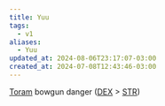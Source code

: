 ```yaml
---
title: Yuu
tags:
  - v1
aliases:
  - Yuu
updated_at: 2024-08-06T23:17:07-03:00
created_at: 2024-07-08T12:43:46-03:00
---
```


[Toram](Toram.md)
bowgun danger ([DEX](../../../ideias/2024/07/09/Toram_DEX.md) > [STR](../../../sementes/2024/07/2024-07-09-Toram_STR.md))